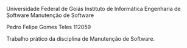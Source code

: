 Universidade Federal de Goiás
Instituto de Informática
Engenharia de Software
Manutenção de Software

Pedro Felipe Gomes Teles  112059

Trabalho prático da disciplina de Manutenção de Software.
